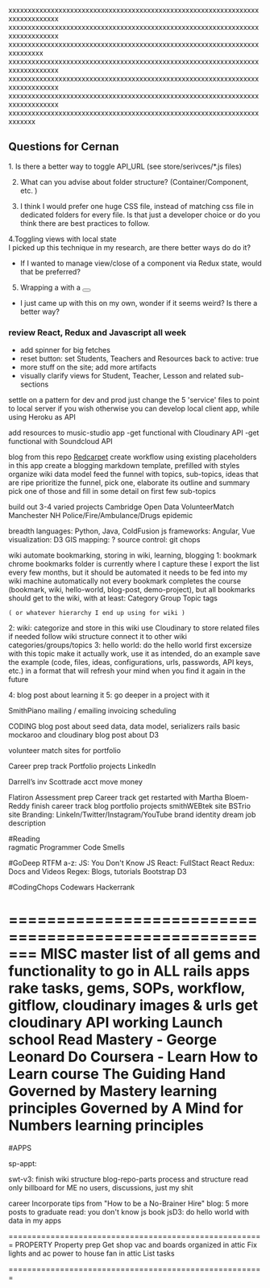 
xxxxxxxxxxxxxxxxxxxxxxxxxxxxxxxxxxxxxxxxxxxxxxxxxxxxxxxxxxxxxxxxxxxxxxxxxxxxxx
xxxxxxxxxxxxxxxxxxxxxxxxxxxxxxxxxxxxxxxxxxxxxxxxxxxxxxxxxxxxxxxxxxxxxxxxxxxxxx
xxxxxxxxxxxxxxxxxxxxxxxxxxxxxxxxxxxxxxxxxxxxxxxxxxxxxxxxxxxxxxxxxxxxxxxxxx
xxxxxxxxxxxxxxxxxxxxxxxxxxxxxxxxxxxxxxxxxxxxxxxxxxxxxxxxxxxxxxxxxxxxxxxxxxxxxx
xxxxxxxxxxxxxxxxxxxxxxxxxxxxxxxxxxxxxxxxxxxxxxxxxxxxxxxxxxxxxxxxxxxxxxxxxxxxxx
xxxxxxxxxxxxxxxxxxxxxxxxxxxxxxxxxxxxxxxxxxxxxxxxxxxxxxxxxxxxxxxxxxxxxxxxxxxxxx
xxxxxxxxxxxxxxxxxxxxxxxxxxxxxxxxxxxxxxxxxxxxxxxxxxxxxxxxxxxxxxxxxxxxxxxx


<h2>Questions for Cernan</h2>
1. Is there a better way to toggle API_URL (see store/serivces/*.js files)

2. What can you advise about folder structure? (Container/Component, etc. )

3. I think I would prefer one huge CSS file, instead of matching css file in dedicated folders for every file. Is that just a developer choice or do you think there are best practices to follow.

4.Toggling views with local state  
    I picked up this technique in my research, are there better ways do do it?
  * If I wanted to manage view/close of a component via Redux state, would that be preferred?

5.  Wrapping a <Link /> with a <button>
  - I just came up with this on my own, wonder if it seems weird? Is there a better way?




### review React, Redux and Javascript all week

- add spinner for big fetches
- reset button: set Students, Teachers and Resources back to active: true
- more stuff on the site; add more artifacts 
- visually clarify views for Student, Teacher, Lesson and related sub-sections

settle on a pattern for dev and prod 
just change the 5 'service' files to point to local server if you wish
otherwise you can develop local client app, while using Heroku as API

add resources to music-studio app
  -get functional with Cloudinary API
  -get functional with Soundcloud API

blog from this repo
[Redcarpet](https://github.com/vmg/redcarpet)
  create workflow using existing placeholders in this app
  create a blogging markdown template, prefilled with styles 
  organize wiki data model
    feed the funnel with topics, sub-topics, ideas that are ripe
    prioritize the funnel, pick one, elaborate its outline and summary
    pick one of those and fill in some detail on first few sub-topics

build out 3-4 varied projects 
  Cambridge Open Data
  VolunteerMatch
  Manchester NH Police/Fire/Ambulance/Drugs epidemic


breadth
  languages:      Python, Java, ColdFusion
  js frameworks:  Angular, Vue
  visualization:  D3
  GIS mapping:    ?
  source control:  git chops


wiki
  automate bookmarking, storing in wiki, learning, blogging
  1: bookmark 
    chrome bookmarks folder is currently where I capture these
    I export the list every few months, but it should be automated
    it needs to be fed into my wiki machine automatically
    not every bookmark completes the course (bookmark, wiki, hello-world, blog-post, demo-project), but all bookmarks should get to the wiki, with at least:
    Category
    Group
    Topic
    tags

    ( or whatever hierarchy I end up using for wiki )


  2: wiki: 
    categorize and store in this wiki
    use Cloudinary to store related files if needed
    follow wiki structure
    connect it to other wiki categories/groups/topics 
  3: hello world: 
    do the hello world first excersize with this topic
    make it actually work, use it as intended, do an example
    save the example (code, files, ideas, configurations, urls, passwords, API keys, etc.) in a format that will refresh your mind when you find it again in the future

  4: blog post about learning it
  5: go deeper in a project with it

 

SmithPiano
  mailing / emailing
  invoicing
  scheduling
 
CODING
blog post about seed data, data model, serializers rails basic mockaroo and cloudinary
blog post about D3

volunteer match sites for portfolio 

Career prep track
Portfolio projects
LinkedIn

Darrell’s inv
Scottrade acct move money
 

Flatiron
  Assessment prep
  Career track
  get restarted with Martha Bloem-Reddy
  finish career track
  blog
  portfolio projects
  smithWEBtek site
  BSTrio site
  Branding: LinkeIn/Twitter/Instagram/YouTube brand identity
  dream job description
 
#Reading  
  ragmatic Programmer
  Code Smells

#GoDeep RTFM a-z: 
  JS:     You Don't Know JS
  React:  FullStact React
  Redux:  Docs and Videos
  Regex:  Blogs, tutorials
  Bootstrap
  D3

#CodingChops
  Codewars
  Hackerrank
    
 

=======================================================
MISC
master list of all gems and functionality to go in ALL rails apps
    rake tasks, gems, SOPs, workflow, gitflow, cloudinary images & urls
    get cloudinary API working
    Launch school
        Read Mastery - George Leonard
    Do Coursera - Learn How to Learn course
    The Guiding Hand
    Governed by Mastery learning principles
    Governed by A Mind for Numbers learning principles
=======================================================
#APPS

sp-appt:

swt-v3:
    finish wiki structure
    blog-repo-parts process and structure
    read only billboard for ME no users, discussions, just my shit
  
career
    Incorporate tips from "How to be a No-Brainer Hire"
    blog: 5 more posts to graduate
    read:    you don't know js book
    jsD3:    do hello world with data in my apps
 
   
=======================================================
PROPERTY
Property prep    Get shop vac and boards organized in attic
    Fix lights and ac power to house fan in attic
    List tasks

=======================================================
 